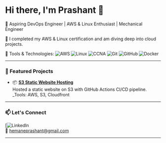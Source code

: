 
# Hi there, I'm Prashant 👋

🚀 Aspiring DevOps Engineer | AWS & Linux Enthusiast | Mechanical Engineer

🌱 I completed my AWS & Linux certification and am diving deep into cloud projects.

🔧 Tools & Technologies:
![AWS](https://img.shields.io/badge/AWS-%23FF9900.svg?style=flat&logo=amazon-aws&logoColor=white)
![Linux](https://img.shields.io/badge/Linux-FCC624?style=flat&logo=linux&logoColor=black)
![CCNA](https://img.shields.io/badge/CCNA-0B0B45?style=flat&logo=cisco&logoColor=white)
![Git](https://img.shields.io/badge/Git-F05032?style=flat&logo=git&logoColor=white)
![GitHub](https://img.shields.io/badge/GitHub-181717?style=flat&logo=github&logoColor=white)
![Docker](https://img.shields.io/badge/Docker-2496ED?style=flat&logo=docker&logoColor=white)

---

### 🌟 Featured Projects

- 📦 **[S3 Static Website Hosting](https://d1q32t5ryxec3j.cloudfront.net)**  
  Hosted a static website on S3 with GitHub Actions CI/CD pipeline.  
  _Tools: AWS, S3, Cloudfront

---

### 📫 Let's Connect

[![LinkedIn](www.linkedin.com/in/prashant-hemane-a53b43135)  
📧 hemaneprashant@gmail.com 

---
